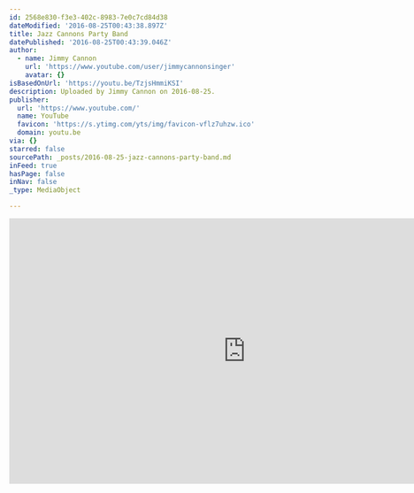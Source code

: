 ```yaml
---
id: 2568e830-f3e3-402c-8983-7e0c7cd84d38
dateModified: '2016-08-25T00:43:38.897Z'
title: Jazz Cannons Party Band
datePublished: '2016-08-25T00:43:39.046Z'
author:
  - name: Jimmy Cannon
    url: 'https://www.youtube.com/user/jimmycannonsinger'
    avatar: {}
isBasedOnUrl: 'https://youtu.be/TzjsHmmiKSI'
description: Uploaded by Jimmy Cannon on 2016-08-25.
publisher:
  url: 'https://www.youtube.com/'
  name: YouTube
  favicon: 'https://s.ytimg.com/yts/img/favicon-vflz7uhzw.ico'
  domain: youtu.be
via: {}
starred: false
sourcePath: _posts/2016-08-25-jazz-cannons-party-band.md
inFeed: true
hasPage: false
inNav: false
_type: MediaObject

---
```

<iframe src="https://cdn.embedly.com/widgets/media.html?src=https%3A%2F%2Fwww.youtube.com%2Fembed%2FTzjsHmmiKSI%3Ffeature%3Doembed&amp;url=http%3A%2F%2Fwww.youtube.com%2Fwatch%3Fv%3DTzjsHmmiKSI&amp;image=https%3A%2F%2Fi.ytimg.com%2Fvi%2FTzjsHmmiKSI%2Fhqdefault.jpg&amp;key=b7d04c9b404c499eba89ee7072e1c4f7&amp;type=text%2Fhtml&amp;schema=youtube" width="854" height="480" scrolling="no" frameborder="0" allowfullscreen="" style=""></iframe>